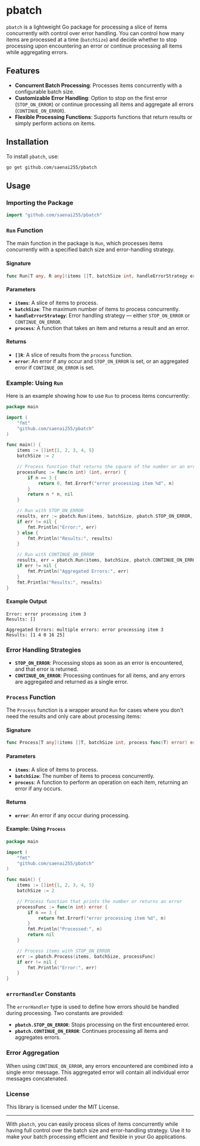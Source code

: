 # pbatch

`pbatch` is a lightweight Go package for processing a slice of items concurrently with control over error handling. You can control how many items are processed at a time (`batchSize`) and decide whether to stop processing upon encountering an error or continue processing all items while aggregating errors.

## Features

- **Concurrent Batch Processing**: Processes items concurrently with a configurable batch size.
- **Customizable Error Handling**: Option to stop on the first error (`STOP_ON_ERROR`) or continue processing all items and aggregate all errors (`CONTINUE_ON_ERROR`).
- **Flexible Processing Functions**: Supports functions that return results or simply perform actions on items.

## Installation

To install `pbatch`, use:

```bash
go get github.com/saenai255/pbatch
```

## Usage

### Importing the Package

```go
import "github.com/saenai255/pbatch"
```

### `Run` Function

The main function in the package is `Run`, which processes items concurrently with a specified batch size and error-handling strategy.

#### Signature

```go
func Run[T any, R any](items []T, batchSize int, handleErrorStrategy errorHandler, process func(T) (R, error)) ([]R, error)
```

#### Parameters

- **`items`**: A slice of items to process.
- **`batchSize`**: The maximum number of items to process concurrently.
- **`handleErrorStrategy`**: Error handling strategy — either `STOP_ON_ERROR` or `CONTINUE_ON_ERROR`.
- **`process`**: A function that takes an item and returns a result and an error.

#### Returns

- **`[]R`**: A slice of results from the `process` function.
- **`error`**: An error if any occur and `STOP_ON_ERROR` is set, or an aggregated error if `CONTINUE_ON_ERROR` is set.

### Example: Using `Run`

Here is an example showing how to use `Run` to process items concurrently:

```go
package main

import (
	"fmt"
	"github.com/saenai255/pbatch"
)

func main() {
	items := []int{1, 2, 3, 4, 5}
	batchSize := 2

	// Process function that returns the square of the number or an error
	processFunc := func(n int) (int, error) {
		if n == 3 {
			return 0, fmt.Errorf("error processing item %d", n)
		}
		return n * n, nil
	}

	// Run with STOP_ON_ERROR
	results, err := pbatch.Run(items, batchSize, pbatch.STOP_ON_ERROR, processFunc)
	if err != nil {
		fmt.Println("Error:", err)
	} else {
		fmt.Println("Results:", results)
	}

	// Run with CONTINUE_ON_ERROR
	results, err = pbatch.Run(items, batchSize, pbatch.CONTINUE_ON_ERROR, processFunc)
	if err != nil {
		fmt.Println("Aggregated Errors:", err)
	}
	fmt.Println("Results:", results)
}
```

#### Example Output

```
Error: error processing item 3
Results: []

Aggregated Errors: multiple errors: error processing item 3
Results: [1 4 0 16 25]
```

### Error Handling Strategies

- **`STOP_ON_ERROR`**: Processing stops as soon as an error is encountered, and that error is returned.
- **`CONTINUE_ON_ERROR`**: Processing continues for all items, and any errors are aggregated and returned as a single error.

### `Process` Function

The `Process` function is a wrapper around `Run` for cases where you don't need the results and only care about processing items:

#### Signature

```go
func Process[T any](items []T, batchSize int, process func(T) error) error
```

#### Parameters

- **`items`**: A slice of items to process.
- **`batchSize`**: The number of items to process concurrently.
- **`process`**: A function to perform an operation on each item, returning an error if any occurs.

#### Returns

- **`error`**: An error if any occur during processing.

#### Example: Using `Process`

```go
package main

import (
	"fmt"
	"github.com/saenai255/pbatch"
)

func main() {
	items := []int{1, 2, 3, 4, 5}
	batchSize := 2

	// Process function that prints the number or returns an error
	processFunc := func(n int) error {
		if n == 3 {
			return fmt.Errorf("error processing item %d", n)
		}
		fmt.Println("Processed:", n)
		return nil
	}

	// Process items with STOP_ON_ERROR
	err := pbatch.Process(items, batchSize, processFunc)
	if err != nil {
		fmt.Println("Error:", err)
	}
}
```

### `errorHandler` Constants

The `errorHandler` type is used to define how errors should be handled during processing. Two constants are provided:

- **`pbatch.STOP_ON_ERROR`**: Stops processing on the first encountered error.
- **`pbatch.CONTINUE_ON_ERROR`**: Continues processing all items and aggregates errors.

### Error Aggregation

When using `CONTINUE_ON_ERROR`, any errors encountered are combined into a single error message. This aggregated error will contain all individual error messages concatenated.

### License

This library is licensed under the MIT License.

---

With `pbatch`, you can easily process slices of items concurrently while having full control over the batch size and error-handling strategy. Use it to make your batch processing efficient and flexible in your Go applications.